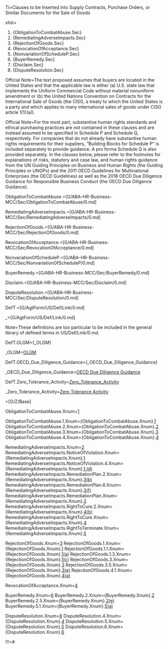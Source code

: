 Ti=Clauses to be Inserted into Supply Contracts, Purchase Orders, or Similar Documents for the Sale of Goods


xlist=<ol><li>{ObligationToCombatAbuse.Sec}</li><li>{RemediatingAdverseImpacts.Sec}</li><li>{RejectionOfGoods.Sec}</li><li>{RevocationOfAcceptance.Sec}</li><li>{NonvariationOfScheduleP.Sec}</li><li>{BuyerRemedy.Sec}</li><li>{Disclaim.Sec}</li><li>{DisputeResolution.Sec}</li></ol>

Official Note=The text proposed assumes that buyers are located in the United States and that the applicable law is either (a) U.S. state law that implements the Uniform Commercial Code without material nonuniform amendment or (b) the United Nations Convention on Contracts for the International Sale of Goods (the CISG, a treaty to which the United States is a party and which applies to many international sales of goods under CISG article 1(1)(a)).

Official Note=For the most part, substantive human rights standards and ethical purchasing practices are not contained in these clauses and are instead assumed to be specified in Schedule P and Schedule Q, respectively. For companies that do not already have substantive human rights requirements for their suppliers, “Building Blocks for Schedule P” is included separately to provide guidance. A pro forma Schedule Q is also provided separately. In the clauses below, please refer to the footnotes for explanations of risks, statutory and case law, and human rights guidance from the UN Guiding Principles on Business and Human Rights (the Guiding Principles or UNGPs) and the 2011 OECD Guidelines for Multinational Enterprises (the OECD Guidelines) as well as the 2018 OECD Due Diligence Guidance for Responsible Business Conduct (the OECD Due Diligence Guidance).

ObligationToCombatAbuse.=[G/ABA-HR-Business-MCC/Sec/ObligationToCombatAbuse/0.md]

RemediatingAdverseImpacts.=[G/ABA-HR-Business-MCC/Sec/RemediatingAdverseImpacts/0.md]

RejectionOfGoods.=[G/ABA-HR-Business-MCC/Sec/RejectionOfGoods/0.md]

RevocationOfAcceptance.=[G/ABA-HR-Business-MCC/Sec/RevocationOfAcceptance/0.md]

NonvariationOfScheduleP.=[G/ABA-HR-Business-MCC/Sec/NonvariationOfScheduleP/0.md]

BuyerRemedy.=[G/ABA-HR-Business-MCC/Sec/BuyerRemedy/0.md]

Disclaim.=[G/ABA-HR-Business-MCC/Sec/Disclaim/0.md]

DisputeResolution.=[G/ABA-HR-Business-MCC/Sec/DisputeResolution/0.md]

DefT.=[G/AgtForm/US/Def/Link/0.md]

_=[G/AgtForm/US/Def/Link/0.md]

Note=These definitions are too particular to be included in the general library of defined terms in US/Def/Link/0.md.

DefT.OLGM={_OLGM}

_OLGM=<a class='definedterm' href='{!!!}DefT.OLGM'>OLGM</a>

DefT.OECD_Due_Diligence_Guidance={_OECD_Due_Diligence_Guidance}

_OECD_Due_Diligence_Guidance=<a class='definedterm' href='{!!!}DefT.OECD_Due_Diligence_Guidance'>OECD Due Diligence Guidance</a>

DefT.Zero_Tolerance_Activity=<a class='definedterm' href='{!!!}DefT.Zero_Tolerance_Activity'>Zero_Tolerance_Activity</a>

_Zero_Tolerance_Activity=<a class='definedterm' href='{!!!}DefT.Zero_Tolerance_Activity'>Zero Tolerance Activity</a>

=[G/Z/Base]


ObligationToCombatAbuse.Xnum=<a class='xref' href='{!!!}ObligationToCombatAbuse.Sec'>1</a>

ObligationToCombatAbuse.1.Xnum={ObligationToCombatAbuse.Xnum}.<a class='xref' href='{!!!}ObligationToCombatAbuse.1.Sec'>1</a>
ObligationToCombatAbuse.2.Xnum={ObligationToCombatAbuse.Xnum}.<a class='xref' href='{!!!}ObligationToCombatAbuse.2.Sec'>2</a>
ObligationToCombatAbuse.3.Xnum={ObligationToCombatAbuse.Xnum}.<a class='xref' href='{!!!}ObligationToCombatAbuse.3.Sec'>3</a>
ObligationToCombatAbuse.4.Xnum={ObligationToCombatAbuse.Xnum}.<a class='xref' href='{!!!}ObligationToCombatAbuse.4.Sec'>4</a>

RemediatingAdverseImpacts.Xnum=<a class='xref' href='{!!!}RemediatingAdverseImpacts.Sec'>2</a>
RemediatingAdverseImpacts.NoticeOfViolation.Xnum={RemediatingAdverseImpacts.Xnum}.<a class='xref' href='{!!!}RemediatingAdverseImpacts.NoticeOfViolation.Sec'>1</a>
RemediatingAdverseImpacts.NoticeOfViolation.4.Xnum={RemediatingAdverseImpacts.Xnum}.<a class='xref' href='{!!!}RemediatingAdverseImpacts.NoticeOfViolation.4.sec'>1.(d)</a>
RemediatingAdverseImpacts.RemediationPlan.2.Xnum={RemediatingAdverseImpacts.Xnum}.<a class='xref' href='{!!!}RemediatingAdverseImpacts.RemediationPlan.2.sec'>3(b)</a>
RemediatingAdverseImpacts.RemediationPlan.6.Xnum={RemediatingAdverseImpacts.Xnum}.<a class='xref' href='{!!!}RemediatingAdverseImpacts.RemediationPlan.6.sec'>3(f)</a>
RemediatingAdverseImpacts.RemediationPlan.Xnum={RemediatingAdverseImpacts.Xnum}.<a class='xref' href='{!!!}RemediatingAdverseImpacts.RemediationPlan.sec'>3</a>
RemediatingAdverseImpacts.RightToCure.2.Xnum={RemediatingAdverseImpacts.Xnum}.<a class='xref' href='{!!!}RemediatingAdverseImpacts.RightToCure.2.sec'>4(b)</a>
RemediatingAdverseImpacts.RightToCure.Xnum={RemediatingAdverseImpacts.Xnum}.<a class='xref' href='{!!!}RemediatingAdverseImpacts.RightToCure.Sec'>4</a>
RemediatingAdverseImpacts.RightToTerminate.Xnum={RemediatingAdverseImpacts.Xnum}.<a class='xref' href='{!!!}RemediatingAdverseImpacts.RightToTerminate.Sec'>5</a>


RejectionOfGoods.Xnum=<a class='xref' href='{!!!}RejectionOfGoods.Sec'>3</a>
RejectionOfGoods.1.Xnum={RejectionOfGoods.Xnum}.<a class='xref' href='{!!!}RejectionOfGoods.1.Sec'>1</a>
RejectionOfGoods.1.1.Xnum={RejectionOfGoods.Xnum}.<a class='xref' href='{!!!}RejectionOfGoods.1.1.sec'>1(a)</a>
RejectionOfGoods.1.3.Xnum={RejectionOfGoods.Xnum}.<a class='xref' href='{!!!}RejectionOfGoods.1.3.sec'>1(c)</a>
RejectionOfGoods.3.Xnum={RejectionOfGoods.Xnum}.<a class='xref' href='{!!!}RejectionOfGoods.3.Sec'>3</a>
RejectionOfGoods.3.5.Xnum={RejectionOfGoods.Xnum}.<a class='xref' href='{!!!}RejectionOfGoods.3.5.sec'>3(e)</a>
RejectionOfGoods.4.1.Xnum={RejectionOfGoods.Xnum}.<a class='xref' href='{!!!}RejectionOfGoods.4.1.sec'>4(a)</a>

RevocationOfAcceptance.Xnum=<a class='xref' href='{!!!}RevocationOfAcceptance.Sec'>4</a>

BuyerRemedy.Xnum=<a class='xref' href='{!!!}BuyerRemedy.Sec'>6</a>
BuyerRemedy.2.Xnum={BuyerRemedy.Xnum}.<a class='xref' href='{!!!}BuyerRemedy.2.Sec'>2</a>
BuyerRemedy.2.5.Xnum={BuyerRemedy.Xnum}.<a class='xref' href='{!!!}BuyerRemedy.2.5.sec'>2(e)</a>
BuyerRemedy.5.1.Xnum={BuyerRemedy.Xnum}.<a class='xref' href='{!!!}BuyerRemedy.5.1.sec'>5(a)</a>

DisputeResolution.Xnum=<a class='xref' href='{!!!}DisputeResolution.Sec'>8</a>
DisputeResolution.4.Xnum={DisputeResolution.Xnum}.<a class='xref' href='{!!!}DisputeResolution.4.Sec'>4</a>
DisputeResolution.5.Xnum={DisputeResolution.Xnum}.<a class='xref' href='{!!!}DisputeResolution.5.Sec'>5</a>
DisputeResolution.6.Xnum={DisputeResolution.Xnum}.<a class='xref' href='{!!!}DisputeResolution.6.Sec'>6</a>

!!!=#